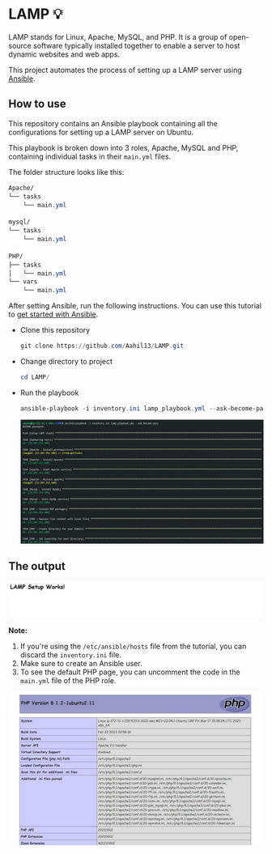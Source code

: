 # LAMP 💡

LAMP stands for Linux, Apache, MySQL, and PHP. It is a group of open-source software typically installed together to enable a server to host dynamic websites and web apps.

This project automates the process of setting up a LAMP server using [Ansible](https://www.ansible.com/overview/how-ansible-works).

## How to use

This repository contains an Ansible playbook containing all the configurations for setting up a LAMP server on Ubuntu.

This playbook is broken down into 3 roles, Apache, MySQL and PHP, containing individual tasks in their `main.yml` files.

The folder structure looks like this:

```css
Apache/
└── tasks
    └── main.yml

mysql/
└── tasks
    └── main.yml

PHP/
├── tasks
│   └── main.yml
└── vars
    └── main.yml
```

After setting Ansible, run the following instructions. You can use this tutorial to [get started with Ansible](https://docs.ansible.com/ansible/latest/getting_started/index.html).

- Clone this repository
  
  ```powershell
  git clone https://github.com/Aahil13/LAMP.git
  ```

- Change directory to project
  
  ```powershell
  cd LAMP/
  ```

- Run the playbook
  
  ```powershell
  ansible-playbook -i inventory.ini lamp_playbook.yml --ask-become-pass
  ```

    ![Ansible running](images/annotely_image%20(2).jpeg)

## The output

![Output](images/annotely_image%20(1).jpeg)

**Note:**

1. If you're using the `/etc/ansible/hosts` file from the tutorial, you can discard the `inventory.ini` file.
2. Make sure to create an Ansible user.
3. To see the default PHP page, you can uncomment the code in the `main.yml` file of the PHP role.

![Default php page](images/annotely_image.jpeg)
